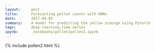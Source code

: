 ```yaml
---
layout:     post
title:      Forecasting pollen counts with RNNs
date:       2017-04-05
summary:    A model for predicting the yellow scourge using Pytorch
tags:       deep-learning,time-series
ipynb:      _notebooks/pollen/pollen2.ipynb
---
```


{% include pollen2.html %}
